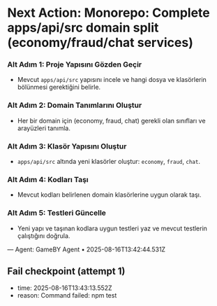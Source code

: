# Next Action: Monorepo: Complete apps/api/src domain split (economy/fraud/chat services)

### Alt Adım 1: Proje Yapısını Gözden Geçir
- Mevcut `apps/api/src` yapısını incele ve hangi dosya ve klasörlerin bölünmesi gerektiğini belirle.

### Alt Adım 2: Domain Tanımlarını Oluştur
- Her bir domain için (economy, fraud, chat) gerekli olan sınıfları ve arayüzleri tanımla.

### Alt Adım 3: Klasör Yapısını Oluştur
- `apps/api/src` altında yeni klasörler oluştur: `economy`, `fraud`, `chat`.

### Alt Adım 4: Kodları Taşı
- Mevcut kodları belirlenen domain klasörlerine uygun olarak taşı.

### Alt Adım 5: Testleri Güncelle
- Yeni yapı ve taşınan kodlara uygun testleri yaz ve mevcut testlerin çalıştığını doğrula.

— Agent: GameBY Agent • 2025-08-16T13:42:44.531Z


## Fail checkpoint (attempt 1)
- time: 2025-08-16T13:43:13.552Z
- reason: Command failed: npm test
